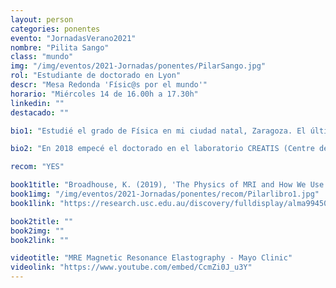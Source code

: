 ```yaml
---
layout: person
categories: ponentes
evento: "JornadasVerano2021"
nombre: "Pilita Sango"
class: "mundo"
img: "/img/eventos/2021-Jornadas/ponentes/PilarSango.jpg"
rol: "Estudiante de doctorado en Lyon"
descr: "Mesa Redonda 'Físic@s por el mundo'"
horario: "Miércoles 14 de 16.00h a 17.30h"
linkedin: ""
destacado: ""

bio1: "Estudié el grado de Física en mi ciudad natal, Zaragoza. El último año de la carrera lo realicé en la Université de Rennes, en la Bretaña francesa, con una beca del programa Erasmus. Siempre me interesaron mucho las aplicaciones de la física en la medicina así que tras terminar la carrera, cursé el máster de Física Médica en Rennes. Realicé el trabajo de fin de máster en el Grenoble Institut of Neurosciences, donde di mis primeros pasos en el ámbito de la Imagen por Resonancia Magnética Nuclear."

bio2: "En 2018 empecé el doctorado en el laboratorio CREATIS (Centre de Recherche en Acquisition et Traitement de l'Image pour la Santé) en Lyon y actualmente estoy en mi último año de tesis. Mi investigación se basa en una técnica específica de IRM llamada Elastografía, que permite cuantificar las propiedades viscoelásticas de los tejidos biológicos de manera no invasiva y es muy útil para el diagnóstico de algunas enfermedades como por ejemplo la fibrosis hepática."

recom: "YES"

book1title: "Broadhouse, K. (2019), 'The Physics of MRI and How We Use It to Reveal the Mysteries of the Mind'. <em>Frontiers of Young Minds</em>, doi: 10.3389/frym.2019.00023"
book1img: "/img/eventos/2021-Jornadas/ponentes/recom/Pilarlibro1.jpg"
book1link: "https://research.usc.edu.au/discovery/fulldisplay/alma99450906702621/61USC_INST:ResearchRepository"

book2title: ""
book2img: ""
book2link: ""

videotitle: "MRE Magnetic Resonance Elastography - Mayo Clinic"
videolink: "https://www.youtube.com/embed/CcmZi0J_u3Y"
---
```

